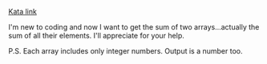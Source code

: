 [Kata link](https://www.codewars.com/kata/5a2be17aee1aaefe2a000151)

I'm new to coding and now I want to get the sum of two arrays...actually the sum of all their elements. I'll appreciate for your help.

P.S. Each array includes only integer numbers. Output is a number too.
